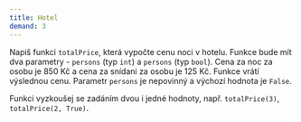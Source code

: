 ```yaml
---
title: Hotel
demand: 3
---
```


Napiš funkci `totalPrice`, která vypočte cenu noci v hotelu. Funkce bude mít dva parametry - `persons` (typ `int`) a `persons` (typ `bool`). Cena za noc za osobu je 850 Kč a cena za snídani za osobu je 125 Kč. Funkce vrátí výslednou cenu. Parametr `persons` je nepovinný a výchozí hodnota je `False`. 

Funkci vyzkoušej se zadáním dvou i jedné hodnoty, např. `totalPrice(3)`, `totalPrice(2, True)`.